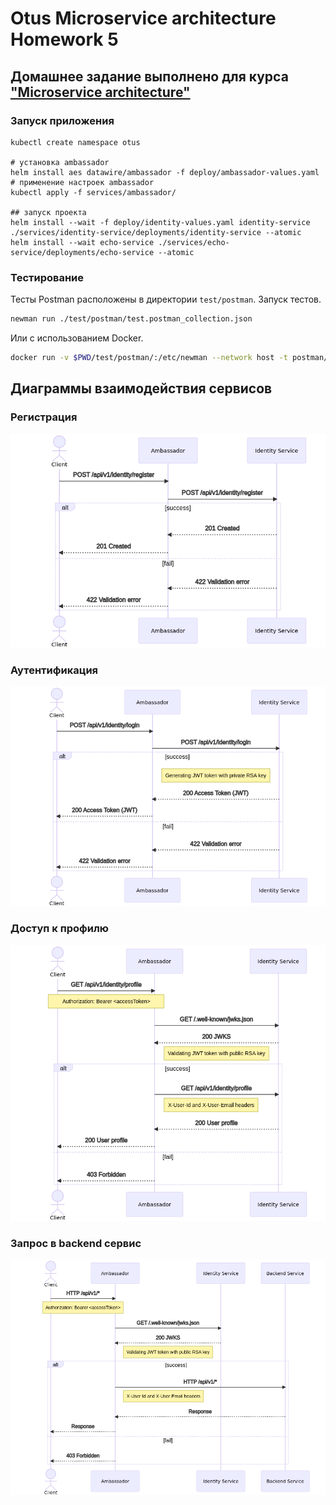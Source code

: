 # Otus Microservice architecture Homework 5

## Домашнее задание выполнено для курса ["Microservice architecture"](https://otus.ru/lessons/microservice-architecture/)

### Запуск приложения

```shell
kubectl create namespace otus

# установка ambassador
helm install aes datawire/ambassador -f deploy/ambassador-values.yaml
# применение настроек ambassador
kubectl apply -f services/ambassador/

## запуск проекта
helm install --wait -f deploy/identity-values.yaml identity-service ./services/identity-service/deployments/identity-service --atomic
helm install --wait echo-service ./services/echo-service/deployments/echo-service --atomic
```

### Тестирование

Тесты Postman расположены в директории `test/postman`. Запуск тестов.

```bash
newman run ./test/postman/test.postman_collection.json
```

Или с использованием Docker.

```bash
docker run -v $PWD/test/postman/:/etc/newman --network host -t postman/newman:alpine run test.postman_collection.json
```

## Диаграммы взаимодействия сервисов

### Регистрация

![Регистрация](docs/images/1-registration.png)

### Аутентификация

![Аутентификация](docs/images/2-authentication.png)

### Доступ к профилю

![Доступ к профилю](docs/images/3-get-profile.png)

### Запрос в backend сервис

![Запрос в backend сервис](docs/images/4-access-backend.png)
